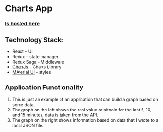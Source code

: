 # Charts App
### [Is hosted here](https://capable-heliotrope-4489bd.netlify.app/)

## Technology Stack:
- React - UI
- Redux - state manager 
- Redux Saga - Middleware 
- [ChartJs](https://www.chartjs.org/) - Charts Library
- [MAterial UI](https://mui.com/material-ui/) - styles

## Application Functionality
1) This is just an example of an application that can build a graph based on some data.
2) The graph on the left shows the real value of bitcoin for the last 5, 10, and 15 minutes, data is taken from the API.
3) The graph on the right shows information based on data that I wrote to a local JSON file.



